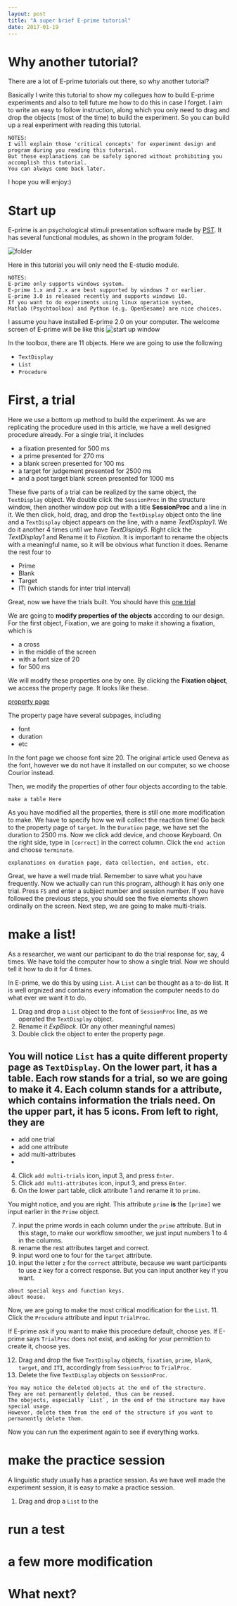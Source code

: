 ```yaml
---
layout: post
title: "A super brief E-prime tutorial"
date: 2017-01-19
---
```


# Why another tutorial?

There are a lot of E-prime tutorials out there, so why another tutorial?

Basically I write this tutorial to show my collegues how to build E-prime experiments and also to tell future me how to do this in case I forget. I aim to write an easy to follow instruction, along which you only need to drag and drop the objects (most of the time) to build the experiment. So you can build up a real experiment with reading this tutorial.

~~~
NOTES:
I will explain those 'critical concepts' for experiment design and program during you reading this tutorial.
But these explanations can be safely ignored without prohibiting you accomplish this tutorial.
You can always come back later.
~~~

I hope you will enjoy:)

# Start up

E-prime is an psychological stimuli presentation software made by [PST](https://www.pstnet.com/).
It has several functional modules, as shown in the program folder.

![folder](/img/EprimeTutorial/folder.png)

Here in this tutorial you will only need the E-studio module.

~~~
NOTES:
E-prime only supports windows system.
E-prime 1.x and 2.x are best supported by windows 7 or earlier.
E-prime 3.0 is released recently and supports windows 10.
If you want to do experiments using linux operation system,
Matlab (Psychtoolbox) and Python (e.g. OpenSesame) are nice choices.
~~~
I assume you have installed E-prime 2.0 on your computer. The welcome screen of E-prime will be like this
![start up window](/img/EprimeTutorial/Startup.png)

In the toolbox, there are 11 objects. Here we are going to use the following

  * `TextDisplay`
  * `List`
  * `Procedure`

# First, a trial

Here we use a bottom up method to build the experiment.
As we are replicating the procedure used in this article, we have a well designed procedure already. For a single trial, it includes

  * a fixation presented for 500 ms
  * a prime presented for 270 ms
  * a blank screen presented for 100 ms
  * a target for judgement presented for 2500 ms
  * and a post target blank screen presented for 1000 ms

These five parts of a trial can be realized by the same object, the `TextDisplay` object. We double click the `SessionProc` in the structure window, then another window pop out with a title **SessionProc** and a line in it. We then click, hold, drag, and drop the `TextDisplay` object onto the line and a `TextDisplay` object appears on the line, with a name _TextDisplay1_. We do it another 4 times until we have _TextDisplay5_. Right click the _TextDisplay1_ and Rename it to _Fixation_. It is important to rename the objects with a meaningful name, so it will be obvious what function it does. Rename the rest four to

  * Prime
  * Blank
  * Target
  * ITI (which stands for inter trial interval)

Great, now we have the trials built. You should have this
[one trial](/img/EprimeTutorial/OneTrial.png)

We are going to **modify properties of the objects** according to our design.
For the first object, Fixation, we are going to make it showing a fixation, which is

  * a cross
  * in the middle of the screen
  * with a font size of 20
  * for 500 ms

We will modify these properties one by one. By clicking the **Fixation object**, we access the property page. It looks like these.

[property page](/img/EprimeTutorial/PropertyPage.png)

The property page have several subpages, including

  * font
  * duration
  * etc

In the font page we choose font size 20. The original article used Geneva as the font, however we do not have it installed on our computer, so we choose Courior instead.

Then, we modify the properties of other four objects according to the table.

~~~
make a table Here
~~~

As you have modified all the properties, there is still one more modification to make. We have to specify how we will collect the reaction time! Go back to the property page of `target`. In the `Duration` page, we have set the duration to 2500 ms. Now we click add device, and choose Keyboard. On the right side, type in `[correct]` in the correct column. Click the `end action` and choose `terminate`.

~~~
explanations on duration page, data collection, end action, etc.
~~~

Great, we have a well made trial. Remember to save what you have frequently. Now we actually can run this program, although it has only one trial. Press `F5` and enter a subject number and session number. If you have followed the previous steps, you should see the five elements shown ordinally on the screen. Next step, we are going to make multi-trials.

# make a list!
As a researcher, we want our participant to do the trial response for, say, 4 times. We have told the computer how to show a single trial. Now we should tell it how to do it for 4 times.

In E-prime, we do this by using `List`. A `List` can be thought as a to-do list. It is well orgnized and contains every infomation the computer needs to do what ever we want it to do.

1. Drag and drop a `List` object to the font of `SessionProc` line, as we operated the `TextDisplay` object.
2. Rename it *ExpBlock*. (Or any other meaningful names)
3. Double click the object to enter the property page.

You will notice `List` has a quite different property page as `TextDisplay`. On the lower part, it has a table. Each row stands for a trial, so we are going to make it 4. Each column stands for a attribute, which contains information the trials need. On the upper part, it has 5 icons. From left to right, they are
-
- add one trial
- add one attribute
- add multi-attributes
-

4. Click `add multi-trials` icon, input 3, and press `Enter`.
5. Click `add multi-attributes` icon, input 3, and press `Enter`.
6. On the lower part table, click attribute 1 and rename it to `prime`.

You might notice, and you are right. This attribute `prime` **is** the `[prime]` we input earlier in the `Prime` object.

7. input the prime words in each column under the `prime` attribute. But in this stage, to make our workflow smoother, we just input numbers 1 to 4 in the columns.
8. rename the rest attributes target and correct.
9. input word one to four for the `target` attribute.
10. input the letter `z` for the `correct` attribute, because we want participants to use z key for a correct response. But you can input another key if you want.

~~~
about special keys and function keys.
about mouse.
~~~

Now, we are going to make the most critical modification for the `List`.
11. Click the `Procedure` attribute and input `TrialProc`.

If E-prime ask if you want to make this procedure default, choose yes. If E-prime says `TrialProc` does not exist, and asking for your permittion to create it, choose yes.

12. Drag and drop the five `TextDisplay` objects, `fixation`, `prime`, `blank`, `target`, and `ITI`, accordingly from `SessionProc` to `TrialProc`.
13. Delete the five `TextDisplay` objects on `SessionProc`.

~~~
You may notice the deleted objects at the end of the structure.
They are not permanently deleted, thus can be reused.
The obejects, especially `List`, in the end of the structure may have special usage.
However, delete them from the end of the structure if you want to permanently delete them.
~~~

Now you can run the experiment again to see if everything works.

# make the practice session

A linguistic study usually has a practice session. As we have well made the experiment session, it is easy to make a practice session.

1. Drag and drop a `List` to the 
# run a test

# a few more modification

# What next?
